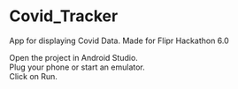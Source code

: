 # Covid_Tracker  
App for displaying Covid Data. Made for Flipr Hackathon 6.0  

Open the project in Android Studio.  
Plug your phone or start an emulator.  
Click on Run.    
